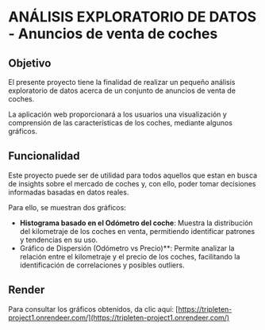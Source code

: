 # ANÁLISIS EXPLORATORIO DE DATOS - Anuncios de venta de coches

## Objetivo

El presente proyecto tiene la finalidad de realizar un pequeño análisis exploratorio de datos acerca de un conjunto de anuncios de venta de coches.

La aplicación web proporcionará a los usuarios una visualización y comprensión de las características de los coches, mediante algunos gráficos.

## Funcionalidad

Este proyecto puede ser de utilidad para todos aquellos que estan en busca de insights sobre el mercado de coches y, con ello, poder tomar decisiones informadas basadas en datos reales.

Para ello, se muestran dos gráficos:

* **Histograma basado en el Odómetro del coche**: Muestra la distribución del kilometraje de los coches en venta, permitiendo identificar patrones y tendencias en su uso.
* Gráfico de Dispersión (Odómetro vs Precio)**: Permite analizar la relación entre el kilometraje y el precio de los coches, facilitando la identificación de correlaciones y posibles outliers.

## Render

Para consultar los gráficos obtenidos, da clic aquí: [https://tripleten-project1.onrendeer.com/](https://tripleten-project1.onrendeer.com/)
